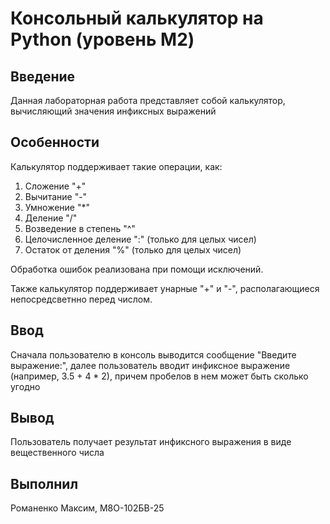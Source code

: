 # Консольный калькулятор на Python (уровень М2)
## Введение
Данная лабораторная работа представляет собой калькулятор, вычисляющий значения инфиксных выражений
## Особенности
Калькулятор поддерживает такие операции, как:

1) Сложение "+"
2) Вычитание "-"
3) Умножение "*"
4) Деление "/"
5) Возведение в степень "^" 
6) Целочисленное деление ":" (только для целых чисел)
7) Остаток от деления "%" (только для целых чисел)

Обработка ошибок реализована при помощи исключений.

Также калькулятор поддерживает унарные "+" и "-", располагающиеся непосредсветнно перед числом. 
## Ввод
Сначала пользователю в консоль выводится сообщение "Введите выражение:", далее пользователь вводит инфиксное выражение (например, 3.5 + 4 * 2), причем пробелов в нем может быть сколько угодно
## Вывод
Пользователь получает результат инфиксного выражения в виде вещественного числа
## Выполнил
Романенко Максим, М8О-102БВ-25

